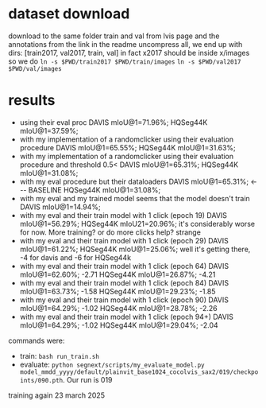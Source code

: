 # dataset download
download to the same folder train and val from lvis page and the annotations from the link in the readme
uncompress all, we end up with dirs: [train2017, val2017, train, val]
in fact x2017 should be inside x/images
so we do
`ln -s $PWD/train2017 $PWD/train/images`
`ln -s $PWD/val2017 $PWD/val/images`

# results
- using their eval proc
    DAVIS mIoU@1=71.96%;
    HQSeg44K mIoU@1=37.59%;
- with my implementation of a randomclicker using their evaluation procedure
    DAVIS mIoU@1=65.55%;
    HQSeg44K mIoU@1=31.63%;
- with my implementation of a randomclicker using their evaluation procedure and threshold 0.5< 
    DAVIS mIoU@1=65.31%;
    HQSeg44K mIoU@1=31.08%;
- with my eval procedure but their dataloaders
    DAVIS mIoU@1=65.31%;            <--- BASELINE 
    HQSeg44K mIoU@1=31.08%;
- with my eval and my trained model
    seems that the model doesn't train
    DAVIS mIoU@1=14.94%;
- with my eval and their train model with 1 click (epoch 19)
    DAVIS mIoU@1=56.29%;
    HQSeg44K mIoU21=20.96%;
it's considerably worse for now. More training? or do more clicks help? strange
- with my eval and their train model with 1 click (epoch 29)
    DAVIS mIoU@1=61.22%;
    HQSeg44K mIoU@1=25.06%;
well it's getting there, -4 for davis and -6 for HQSeg44k
- with my eval and their train model with 1 click (epoch 64)
    DAVIS mIoU@1=62.60%;  -2.71
    HQSeg44K mIoU@1=26.87%;  -4.21
- with my eval and their train model with 1 click (epoch 84)
    DAVIS mIoU@1=63.73%;  -1.58
    HQSeg44K mIoU@1=29.23%;  -1.85
- with my eval and their train model with 1 click (epoch 90)
    DAVIS mIoU@1=64.29%;  -1.02
    HQSeg44K mIoU@1=28.78%;  -2.26
- with my eval and their train model with 1 click (epoch 94+)
    DAVIS mIoU@1=64.29%;  -1.02
    HQSeg44K mIoU@1=29.04%;  -2.04


commands were: 
- train: `bash run_train.sh`
- evaluate: `python segnext/scripts/my_evaluate_model.py model_mmdd_yyyy/default/plainvit_base1024_cocolvis_sax2/019/checkpoints/090.pth`. Our run is 019

training again 23 march 2025

